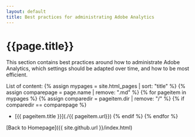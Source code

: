 ```yaml
---
layout: default
title: Best practices for administrating Adobe Analytics
---
```

# {{page.title}}
This section contains best practices around how to administrate Adobe Analytics, which settings should be adapted over time, and how to be most efficient.

List of content:
  {% assign mypages = site.html_pages | sort: "title" %}
  {% assign comparepage = page.name | remove: ".md" %}
    {% for pageitem in mypages %}
    {% assign comparedir = pageitem.dir | remove: "/" %}
    {% if comparedir == comparepage %}
* [{{ pageitem.title }}](./{{ pageitem.url}})
    {% endif %}
  {% endfor %}

[Back to Homepage]({{ site.github.url }}/index.html)